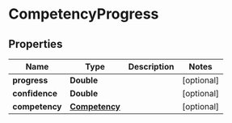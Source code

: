 

# CompetencyProgress


## Properties

| Name | Type | Description | Notes |
|------------ | ------------- | ------------- | -------------|
|**progress** | **Double** |  |  [optional] |
|**confidence** | **Double** |  |  [optional] |
|**competency** | [**Competency**](Competency.md) |  |  [optional] |



